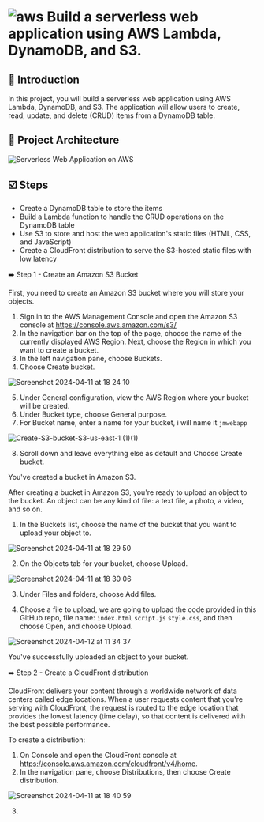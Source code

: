 # ![aws](https://github.com/julien-muke/Search-Engine-Website-using-AWS/assets/110755734/01cd6124-8014-4baa-a5fe-bd227844d263)     Build a serverless web application using AWS Lambda, DynamoDB, and S3.


## <a name="introduction">🤖 Introduction</a>

In this project, you will build a serverless web application using AWS Lambda, DynamoDB, and S3. The application will allow users to create, read, update, and delete (CRUD) items from a DynamoDB table.


## <a name="design">📐 Project Architecture</a>

![Serverless Web Application on AWS](https://github.com/julien-muke/Serverless-Web-Application-on-AWS/assets/110755734/9c7fefe7-014e-4648-a105-fc67b201d882)


## <a name="steps">☑️ Steps</a>

* Create a DynamoDB table to store the items
* Build a Lambda function to handle the CRUD operations on the DynamoDB table
* Use S3 to store and host the web application's static files (HTML, CSS, and JavaScript)
* Create a CloudFront distribution to serve the S3-hosted static files with low latency


➡️ Step 1 - Create an Amazon S3 Bucket

First, you need to create an Amazon S3 bucket where you will store your objects.

1. Sign in to the AWS Management Console and open the Amazon S3 console at https://console.aws.amazon.com/s3/
2. In the navigation bar on the top of the page, choose the name of the currently displayed AWS Region. Next, choose the Region in which you want to create a bucket. 
3. In the left navigation pane, choose Buckets.
4. Choose Create bucket.

![Screenshot 2024-04-11 at 18 24 10](https://github.com/julien-muke/Serverless-Web-Application-on-AWS/assets/110755734/d97d4214-bcb5-4d90-a4f6-cdc3410f095f)


5. Under General configuration, view the AWS Region where your bucket will be created.
6. Under Bucket type, choose General purpose.
7. For Bucket name, enter a name for your bucket, i will name it `jmwebapp`

![Create-S3-bucket-S3-us-east-1 (1)(1)](https://github.com/julien-muke/Serverless-Web-Application-on-AWS/assets/110755734/16d52182-f605-4c69-a885-153b3dfe8ce2)

8. Scroll down and leave everything else as default and Choose Create bucket.

You've created a bucket in Amazon S3. 

After creating a bucket in Amazon S3, you're ready to upload an object to the bucket. An object can be any kind of file: a text file, a photo, a video, and so on. 

1. In the Buckets list, choose the name of the bucket that you want to upload your object to.

![Screenshot 2024-04-11 at 18 29 50](https://github.com/julien-muke/Serverless-Web-Application-on-AWS/assets/110755734/c0ff0d6d-07bd-48d1-84cb-9df4fb391e4e)

2. On the Objects tab for your bucket, choose Upload.

![Screenshot 2024-04-11 at 18 30 06](https://github.com/julien-muke/Serverless-Web-Application-on-AWS/assets/110755734/a761de2e-4eab-446a-8343-67ae885539a0)


3. Under Files and folders, choose Add files.

4. Choose a file to upload, we are going to upload the code provided in this GitHub repo, file name: `index.html` `script.js` `style.css`, and then choose Open, and choose Upload.

![Screenshot 2024-04-12 at 11 34 37](https://github.com/julien-muke/Serverless-Web-Application-on-AWS/assets/110755734/30b21caa-5a6e-4f37-8e36-4a2e0333625e)


You've successfully uploaded an object to your bucket. 

➡️ Step 2 - Create a CloudFront distribution

CloudFront delivers your content through a worldwide network of data centers called edge locations. When a user requests content that you're serving with CloudFront, the request is routed to the edge location that provides the lowest latency (time delay), so that content is delivered with the best possible performance.

To create a distribution:

1. On Console and open the CloudFront console at https://console.aws.amazon.com/cloudfront/v4/home.
2. In the navigation pane, choose Distributions, then choose Create distribution.

![Screenshot 2024-04-11 at 18 40 59](https://github.com/julien-muke/Serverless-Web-Application-on-AWS/assets/110755734/60a5384f-1a8a-4621-b20a-954724e3a403)


3. 




